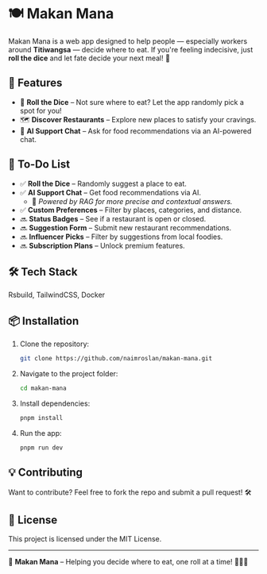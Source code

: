 # 🍽️ Makan Mana

Makan Mana is a web app designed to help people — especially workers around **Titiwangsa** — decide where to eat. If you're feeling indecisive, just **roll the dice** and let fate decide your next meal! 🎲

## 🚀 Features
- 🎲 **Roll the Dice** – Not sure where to eat? Let the app randomly pick a spot for you!
- 🗺️ **Discover Restaurants** – Explore new places to satisfy your cravings.
- 🤖 **AI Support Chat** – Ask for food recommendations via an AI-powered chat.

## 📝 To-Do List
- ✅ **Roll the Dice** – Randomly suggest a place to eat.
- ✅ **AI Support Chat** – Get food recommendations via AI.
  - 📌 *Powered by RAG for more precise and contextual answers.*
- ✅ **Custom Preferences** – Filter by places, categories, and distance.
- 🔜 **Status Badges** – See if a restaurant is open or closed.
- 🔜 **Suggestion Form** – Submit new restaurant recommendations.
- 🔜 **Influencer Picks** – Filter by suggestions from local foodies.
- 🔜 **Subscription Plans** – Unlock premium features.

## 🛠️ Tech Stack
Rsbuild, TailwindCSS, Docker

## 📦 Installation
1. Clone the repository:
   ```sh
   git clone https://github.com/naimroslan/makan-mana.git
   ```
2. Navigate to the project folder:
   ```sh
   cd makan-mana
   ```
3. Install dependencies:
   ```sh
   pnpm install
   ```
4. Run the app:
   ```sh
   pnpm run dev
   ```

## 💡 Contributing
Want to contribute? Feel free to fork the repo and submit a pull request! 🛠️

## 📜 License
This project is licensed under the MIT License.

---
🚀 **Makan Mana** – Helping you decide where to eat, one roll at a time! 🎲🍜🍔

